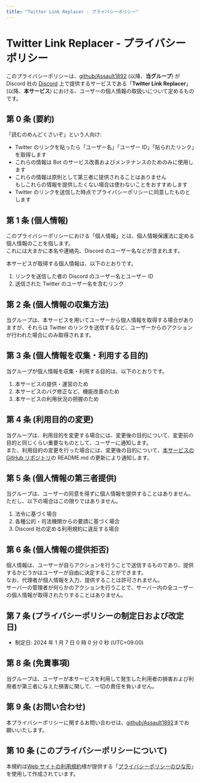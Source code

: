 ```yaml
---
title: "Twitter Link Replacer - プライバシーポリシー"
---
```


# Twitter Link Replacer - プライバシーポリシー

このプライバシーポリシーは、[github/Assault1892](https://github.com/Assault1892) (以降、**当グループ**) が Discord 社の [Discord](https://discord.com/) 上で提供するサービスである「**Twitter Link Replacer**」 (以降、**本サービス**) における、ユーザーの個人情報の取扱いについて定めるものです。

## 第 0 条 (要約)

「読むのめんどくさいぞ」という人向け:

- Twitter のリンクを貼ったら「ユーザー名」「ユーザー ID」「貼られたリンク」を取得します
- これらの情報は Bot のサービス改善およびメンテナンスのためのみに使用します
- これらの情報は原則として第三者に提供されることはありません  
  もしこれらの情報を提供したくない場合は使わないことをおすすめします
- Twitter のリンクを送信した時点でプライバシーポリシーに同意したものとします

## 第 1 条 (個人情報)

このプライバシーポリシーにおける「個人情報」とは、個人情報保護法に定める個人情報のことを指します。  
これには大まかに本名や連絡先、Discord のユーザー名などが含まれます。

本サービスが取得する個人情報は、以下のとおりです。

1. リンクを送信した者の Discord のユーザー名とユーザー ID
2. 送信された Twitter のユーザー名を含むリンク

## 第 2 条 (個人情報の収集方法)

当グループは、本サービスを用いてユーザーから個人情報を取得する場合がありますが、それらは Twitter のリンクを送信するなど、ユーザーからのアクションが行われた場合にのみ取得されます。

## 第 3 条 (個人情報を収集・利用する目的)

当グループが個人情報を収集・利用する目的は、以下のとおりです。

1. 本サービスの提供・運営のため
2. 本サービスのバグ修正など、機能改善のため
3. 本サービスの利用状況の把握のため

## 第 4 条 (利用目的の変更)

当グループは、利用目的を変更する場合には、変更後の目的について、変更前の目的と同じくらい重要なものとして、ユーザーに通知します。  
また、利用目的の変更を行った場合には、変更後の目的について、[本サービスの GitHub リポジトリ](https://github.com/Assault1892/discord-replace-twitter-link)の README.md の更新により通知します。

## 第 5 条 (個人情報の第三者提供)

当グループは、ユーザーの同意を得ずに個人情報を提供することはありません。  
ただし、以下の場合はこの限りではありません。

1. 法令に基づく場合
2. 各種公的・司法機関からの要請に基づく場合
3. Discord 社の定める利用規約に違反する場合

## 第 6 条 (個人情報の提供拒否)

個人情報は、ユーザーが自らアクションを行うことで送信するものであり、提供するかどうかはユーザーが自由に決定することができます。  
なお、代理者が個人情報を入力、提供することは許可されません。  
サーバーの管理者が何らかのアクションを行うことで、サーバー内の全ユーザーの個人情報が取得されたりすることはありません。

## 第 7 条 (プライバシーポリシーの制定日および改定日)

- 制定日: 2024 年 1 月 7 日 0 時 0 分 0 秒 (UTC+09:00)

## 第 8 条 (免責事項)

当グループは、ユーザーが本サービスを利用して発生した利用者の損害および利用者が第三者に与えた損害に関して、一切の責任を負いません。

## 第 9 条 (お問い合わせ)

本プライバシーポリシーに関するお問い合わせは、[github/Assault1892](https://github.com/Assault1892)までお願いいたします。

## 第 10 条 (このプライバシーポリシーについて)

本規約は[Web サイトの利用規約](https://kiyaku.jp/index.html)様が提供する「[プライバシーポリシーのひな形](https://kiyaku.jp/hinagata/privacy.html)」を使用して作成されています。
